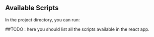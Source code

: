 ## Available Scripts

In the project directory, you can run:

##TODO : here you should list all the scripts available in the react app.
